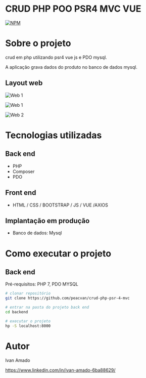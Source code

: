 # CRUD PHP POO PSR4 MVC VUE 
[![NPM](https://img.shields.io/npm/l/react)](https://github.com/devsuperior/sds1-wmazoni/blob/master/LICENSE) 

# Sobre o projeto
crud em php utilizando psr4  vue js e PDO  mysql.

A aplicação grava dados do produto no banco de dados mysql.


## Layout web
![Web 1](https://github.com/peacevan/assets/blob/main/tela-lista-produto.PNG)

![Web 1](https://github.com/peacevan/assets/blob/main/editar.PNG)

![Web 2](https://github.com/peacevan/assets/blob/main/remover.PNG)


# Tecnologias utilizadas
## Back end
- PHP
- Composer
- PDO
## Front end
- HTML / CSS / BOOTSTRAP / JS / VUE /AXIOS

## Implantação em produção

- Banco de dados: Mysql

# Como executar o projeto

## Back end
Pré-requisitos: PHP 7, PDO MYSQL

```bash
# clonar repositório
git clone https://github.com/peacvan/crud-php-psr-4-mvc

# entrar na pasta do projeto back end
cd backend

# executar o projeto
hp -S localhost:8000

```
# Autor

Ivan Amado

https://www.linkedin.com/in/ivan-amado-6ba88629/


